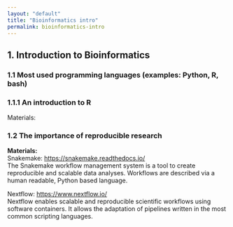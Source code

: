 ```yaml
---
layout: "default"
title: "Bioinformatics intro"
permalink: bioinformatics-intro
---
```


## 1. Introduction to Bioinformatics

### 1.1 Most used programming languages (examples: Python, R, bash) 


### 1.1.1 An introduction to R 

Materials:


### 1.2 The importance of reproducible research 

**Materials:** \
Snakemake: https://snakemake.readthedocs.io/ \
The Snakemake workflow management system is a tool to create reproducible and scalable data analyses. Workflows are described via a human readable, Python based language. 
 
Nextflow: https://www.nextflow.io/ \
Nextflow enables scalable and reproducible scientific workflows using software containers. It allows the adaptation of pipelines written in the most common scripting languages.
